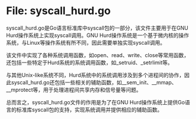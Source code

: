 # File: syscall_hurd.go

syscall_hurd.go是Go语言标准库中syscall包的一部分，该文件主要用于在GNU Hurd操作系统上实现syscall调用。GNU Hurd操作系统是一个基于微内核的操作系统，与Linux等操作系统有所不同，因此需要单独实现syscall调用。

该文件中实现了各种系统调用函数，如open、read、write、close等常用函数，还包括一些特定于Hurd系统的系统调用函数，如_setruid、_setrlimit等。

与其他Unix-like系统不同，Hurd系统中的系统调用涉及到多个进程间的协作，因此syscall_hurd.go还包括一些相关的辅助函数，如__sem_init、__mmap、__mprotect等，用于处理进程间共享内存和信号量等问题。

总而言之，syscall_hurd.go文件的作用是为了在GNU Hurd操作系统上提供Go语言的标准库syscall包的支持，实现系统调用并提供相应的辅助函数。

